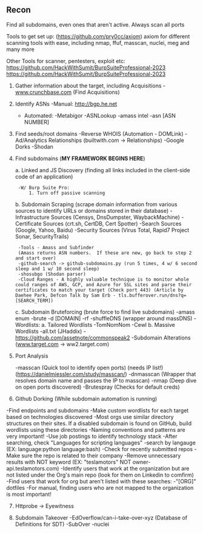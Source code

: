## Recon

Find all subdomains, even ones that aren't active.
Always scan all ports

Tools to get set up:
  (https://github.com/pry0cc/axiom) axiom for different scanning tools with ease, including nmap, ffuf, masscan, nuclei, meg and many more

Other Tools for scanner, pentesters, exploit etc: 
https://github.com/HackWithSumit/BurpSuiteProfessional-2023
https://github.com/HackWithSumit/BurpSuiteProfessional-2023

 
1. Gather information about the target, including Acquisitions
	-www.crunchbase.com (Find Acquisitions)

2. Identify ASNs
	-Manual: http://bgp.he.net
	- Automated:
		-Metabigor
		-ASNLookup
		-amass intel -asn [ASN NUMBER]

3. Find seeds/root domains
	-Reverse WHOIS (Automation - DOMLink)
	-Ad/Analytics Relationships (builtwith.com -> Relationships)
	-Google Dorks
	-Shodan

4. Find subdomains (**MY FRAMEWORK BEGINS HERE**)

	a. Linked and JS Discovery (finding all links included in the client-side code of an application)
		
		-W/ Burp Suite Pro:
			1. Turn off passive scanning
   
	b. Subdomain Scraping (scrape domain information from various sources to identify URLs or domains stored in their database)
		-Infrastructure Sources (Censys, DnsDumpster, WaybackMachine)
		-Certificate Sources (crt.sh, CertDB, Cert Spotter)
		-Search Sources (Google, Yahoo, Baidu)
		-Security Sources (Virus Total, Rapid7 Project Sonar, SecurityTrails)

		-Tools - Amass and Subfinder
		(Amass returns ASN numbers.  If these are new, go back to step 2 and start over)
		-github-search -> github-subdomains.py (run 5 times, 4 w/ 6 second sleep and 1 w/ 10 second sleep)
		-shosubgo (Shodan parser)
		-Cloud Ranges - A highly valuable technique is to monitor whole could ranges of AWS, GCP, and Azure for SSL sites and parse their certificates to match your target (Check port 443) (Article by Daehee Park, Defcon Talk by Sam Erb - tls.bufferover.run/dns?q=[SEARCH_TERM])
		
	c. Subdomain Bruteforcing (brute force to find live subdomains)
		-amass enum -brute -d [DOMAIN] -rf
		-shuffleDNS (wrapper around massDNS)
		-Wordlists:
			a. Tailored Wordlists
				-TomNomNom
				-Cewl
			b. Massive Wordlists
				-all.txt (JHaddix)
		-https://github.com/assetnote/commonspeak2
		-Subdomain Alterations (www.target.com -> ww2.target.com)

6. Port Analysis

	-masscan (Quick tool to identify open ports) (needs IP list!) (https://danielmiessler.com/study/masscan/)
	-dnmasscan (Wrapper that resolves domain name and passes the IP to masscan)
	-nmap (Deep dive on open ports discovered)
	-Brutespray (Checks for default creds)

7. Github Dorking (While subdomain automation is running)

-Find endpoints and subdomains
-Make custom wordlists for each target based on technologies discovered 
-Most orgs use similar directory structures on their sites.  If a disabled subdomain is found on GitHub, build wordlists using these directories
-Naming conventions and patterns are very important!
-Use job postings to identify technology stack
-After searching, check "Languages for scripting languages"
	-search by langauge (EX: language:python language:bash)
-Check for recently submitted repos
-Make sure the repo is related to their company
-Remove unnecessary results with NOT keyword (EX: "teslamotors" NOT owner-api.teslamotors.com)
-Identify users that work at the organization but are not listed under the Org's main repo (look for them on Linkedin to comfirm)
-Find users that work for org but aren't listed with these searches:
	-"[ORG]" dotfiles
-For manual, finding users who are not mapped to the organization is most important!

7. Httprobe -> Eyewitness
		
8. Subdomain Takeover
	-EdOverflow/can-i-take-over-xyz (Database of Definitions for SDT)
	-SubOver 
	-nuclei
